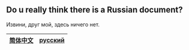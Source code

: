 ## Do u really think there is a Russian document? 

Извини, друг мой, здесь ничего нет. 

|[简体中文](https://github.com/FuckOS/FlyOSDoc_Purified/blob/master/CN.md)|[русский](https://github.com/FuckOS/FlyOSDoc_Purified/blob/master/RU.md)|
|------|------|
